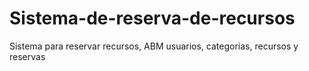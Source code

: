 # Sistema-de-reserva-de-recursos
Sistema para reservar recursos, ABM usuarios, categorias, recursos y reservas
